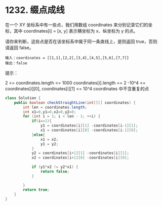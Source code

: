 # 1232. 缀点成线

在一个 XY 坐标系中有一些点，我们用数组 coordinates 来分别记录它们的坐标，其中 coordinates[i] = [x, y] 表示横坐标为 x、纵坐标为 y 的点。

请你来判断，这些点是否在该坐标系中属于同一条直线上，是则返回 true，否则请返回 false。

	输入：coordinates = [[1,1],[2,2],[3,4],[4,5],[5,6],[7,7]]
	输出：false
 

提示：

2 <= coordinates.length <= 1000
coordinates[i].length == 2
-10^4 <= coordinates[i][0], coordinates[i][1] <= 10^4
coordinates 中不含重复的点

```java
class Solution {
    public boolean checkStraightLine(int[][] coordinates) {
        int len = coordinates.length;
        int x1=0,y1=0,x2=0,y2=0;
        for (int i = 1; i < len - 1; ++i) {
            if(i==1){
                y1 = coordinates[i][1] -coordinates[i-1][1];
                x1 = coordinates[i][0] -coordinates[i-1][0];      
            }else{
                x1 = x2;
                y1 = y2;
            }
            y2 = coordinates[i+1][1] -coordinates[i][1];         
            x2 = coordinates[i+1][0] -coordinates[i][0];
            
            if (y1*x2 != y2*x1) {
                return false;
            }
            
        }
        return true;
    }
}
```

